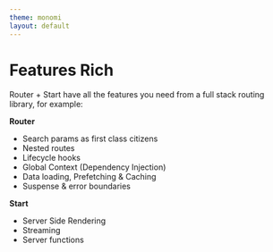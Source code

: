 ```yaml
---
theme: monomi
layout: default
---
```


# Features Rich

Router + Start have all the features you need from a full stack routing library, for example:

**Router** 
- Search params as first class citizens
- Nested routes
- Lifecycle hooks
- Global Context (Dependency Injection)
- Data loading, Prefetching & Caching
- Suspense & error boundaries

**Start**
- Server Side Rendering
- Streaming
- Server functions